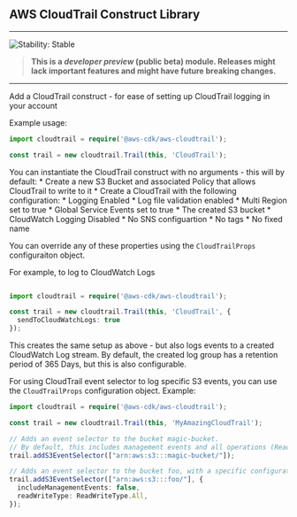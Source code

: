 ## AWS CloudTrail Construct Library
<!--BEGIN STABILITY BANNER-->

---

![Stability: Stable](https://img.shields.io/badge/stability-Stable-success.svg?style=for-the-badge)

> **This is a _developer preview_ (public beta) module. Releases might lack important features and might have
> future breaking changes.**

---
<!--END STABILITY BANNER-->

Add a CloudTrail construct - for ease of setting up CloudTrail logging in your account

Example usage:

```ts
import cloudtrail = require('@aws-cdk/aws-cloudtrail');

const trail = new cloudtrail.Trail(this, 'CloudTrail');
```

You can instantiate the CloudTrail construct with no arguments - this will by default:
    * Create a new S3 Bucket and associated Policy that allows CloudTrail to write to it
    * Create a CloudTrail with the following configuration:
        * Logging Enabled
        * Log file validation enabled
        * Multi Region set to true
        * Global Service Events set to true
        * The created S3 bucket
        * CloudWatch Logging Disabled
        * No SNS configuartion
        * No tags
        * No fixed name

You can override any of these properties using the `CloudTrailProps` configuraiton object.

For example, to log to CloudWatch Logs

```ts

import cloudtrail = require('@aws-cdk/aws-cloudtrail');

const trail = new cloudtrail.Trail(this, 'CloudTrail', {
  sendToCloudWatchLogs: true
});
```

This creates the same setup as above - but also logs events to a created CloudWatch Log stream.
By default, the created log group has a retention period of 365 Days, but this is also configurable.

For using CloudTrail event selector to log specific S3 events,
you can use the `CloudTrailProps` configuration object.
Example:

```ts
import cloudtrail = require('@aws-cdk/aws-cloudtrail');

const trail = new cloudtrail.Trail(this, 'MyAmazingCloudTrail');

// Adds an event selector to the bucket magic-bucket.
// By default, this includes management events and all operations (Read + Write)
trail.addS3EventSelector(["arn:aws:s3:::magic-bucket/"]);

// Adds an event selector to the bucket foo, with a specific configuration
trail.addS3EventSelector(["arn:aws:s3:::foo/"], {
  includeManagementEvents: false,
  readWriteType: ReadWriteType.All,
});
```
